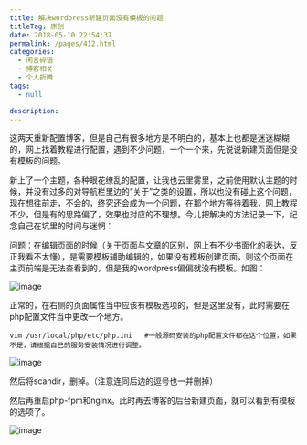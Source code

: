 ```yaml
---
title: 解决wordpress新建页面没有模板的问题
titleTag: 原创
date: 2018-05-10 22:54:37
permalink: /pages/412.html
categories: 
  - 闲言碎语
  - 博客相关
  - 个人折腾
tags: 
  - null

description: 
---
```


这两天重新配置博客，但是自己有很多地方是不明白的，基本上也都是迷迷糊糊的，网上找着教程进行配置，遇到不少问题，一个一个来，先说说新建页面但是没有模板的问题。

新上了一个主题，各种眼花缭乱的配置，让我也云里雾里，之前使用默认主题的时候，并没有过多的对导航栏里边的“关于”之类的设置，所以也没有碰上这个问题，现在想往前走，不会的，终究还会成为一个问题，在那个地方等待着我，网上教程不少，但是有的思路偏了，效果也对应的不理想。今儿把解决的方法记录一下，纪念自己在坑里的时间与迷惘：

问题：在编辑页面的时候（关于页面与文章的区别，网上有不少书面化的表达，反正我看不太懂），是需要模板辅助编辑的，如果没有模板创建页面，则这个页面在主页前端是无法查看到的，但是我的wordpress偏偏就没有模板。如图：

![image](http://t.eryajf.net/imgs/2021/09/0af40be86fedb790.jpg)

正常的，在右侧的页面属性当中应该有模板选项的，但是这里没有，此时需要在php配置文件当中更改一个地方。

```
vim /usr/local/php/etc/php.ini   #一般源码安装的php配置文件都在这个位置，如果不是，请根据自己的服务安装情况进行调整。
```

![image](http://t.eryajf.net/imgs/2021/09/8deae2987d3ebb55.jpg)

然后将scandir，删掉。（注意连同后边的逗号也一并删掉）

然后再重启php-fpm和nginx。此时再去博客的后台新建页面，就可以看到有模板的选项了。

![image](http://t.eryajf.net/imgs/2021/09/ecbdf96000770f19.jpg)
